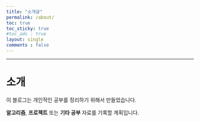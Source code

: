 ```yaml
---
title: "소개글"
permalink: /about/
toc: true
toc_sticky: true
#toc_ads : true
layout: single
comments : false
---
```


----
# 소개

이 블로그는 개인적인 공부를 정리하기 위해서 만들었습니다.

**알고리즘**, **프로젝트** 또는 **기타 공부** 자료를 기록할 계획입니다.